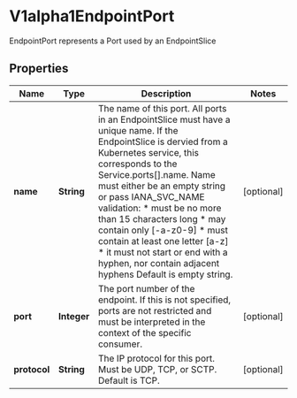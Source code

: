 

# V1alpha1EndpointPort

EndpointPort represents a Port used by an EndpointSlice
## Properties

Name | Type | Description | Notes
------------ | ------------- | ------------- | -------------
**name** | **String** | The name of this port. All ports in an EndpointSlice must have a unique name. If the EndpointSlice is dervied from a Kubernetes service, this corresponds to the Service.ports[].name. Name must either be an empty string or pass IANA_SVC_NAME validation: * must be no more than 15 characters long * may contain only [-a-z0-9] * must contain at least one letter [a-z] * it must not start or end with a hyphen, nor contain adjacent hyphens Default is empty string. |  [optional]
**port** | **Integer** | The port number of the endpoint. If this is not specified, ports are not restricted and must be interpreted in the context of the specific consumer. |  [optional]
**protocol** | **String** | The IP protocol for this port. Must be UDP, TCP, or SCTP. Default is TCP. |  [optional]




